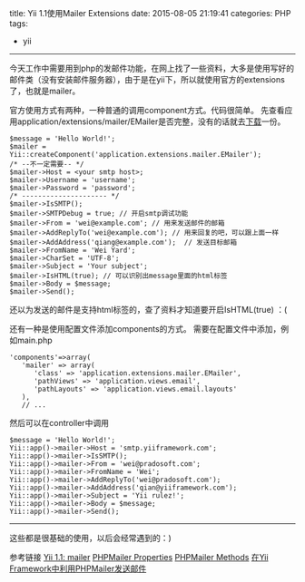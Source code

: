 title: Yii 1.1使用Mailer Extensions
date: 2015-08-05 21:19:41
categories: PHP
tags:
- yii
---

今天工作中需要用到php的发邮件功能，在网上找了一些资料，大多是使用写好的邮件类（没有安装邮件服务器），由于是在yii下，所以就使用官方的extensions了，也就是mailer。

<!--more-->

官方使用方式有两种，一种普通的调用component方式。代码很简单。
先查看应用application/extensions/mailer/EMailer是否完整，没有的话就去[下载](http://www.yiiframework.com/extension/mailer/files/mailer-2.2.zip)一份。
```
$message = 'Hello World!';
$mailer = Yii::createComponent('application.extensions.mailer.EMailer');
/* --不一定需要-- */
$mailer->Host = <your smtp host>;
$mailer->Username = 'username';
$mailer->Password = 'password';
/* --------------------- */
$mailer->IsSMTP();
$mailer->SMTPDebug = true; // 开启smtp调试功能
$mailer->From = 'wei@example.com'; // 用来发送邮件的邮箱
$mailer->AddReplyTo('wei@example.com'); // 用来回复的吧，可以跟上面一样
$mailer->AddAddress('qiang@example.com');  // 发送目标邮箱
$mailer->FromName = 'Wei Yard';
$mailer->CharSet = 'UTF-8';
$mailer->Subject = 'Your subject';
$mailer->IsHTML(true); // 可以识别出message里面的html标签
$mailer->Body = $message;
$mailer->Send();
```
还以为发送的邮件是支持html标签的，查了资料才知道要开启IsHTML(true) ：(

还有一种是使用配置文件添加components的方式。
需要在配置文件中添加，例如main.php
```
'components'=>array(
   'mailer' => array(
      'class' => 'application.extensions.mailer.EMailer',
      'pathViews' => 'application.views.email',
      'pathLayouts' => 'application.views.email.layouts'
   ),
   // ...
```
然后可以在controller中调用
```
$message = 'Hello World!';
Yii::app()->mailer->Host = 'smtp.yiiframework.com';
Yii::app()->mailer->IsSMTP();
Yii::app()->mailer->From = 'wei@pradosoft.com';
Yii::app()->mailer->FromName = 'Wei';
Yii::app()->mailer->AddReplyTo('wei@pradosoft.com');
Yii::app()->mailer->AddAddress('qian@yiiframework.com');
Yii::app()->mailer->Subject = 'Yii rulez!';
Yii::app()->mailer->Body = $message;
Yii::app()->mailer->Send();
```

---

这些都是很基础的使用，以后会经常遇到的：)

参考链接
[Yii 1.1: mailer](http://www.yiiframework.com/extension/mailer/)
[PHPMailer Properties](http://phpmailer.worxware.com/index.php?pg=properties)
[PHPMailer Methods](http://phpmailer.worxware.com/index.php?pg=methods)
[在Yii Framework中利用PHPMailer发送邮件](http://blog.sina.com.cn/s/blog_71e9a9d90100ssox.html)